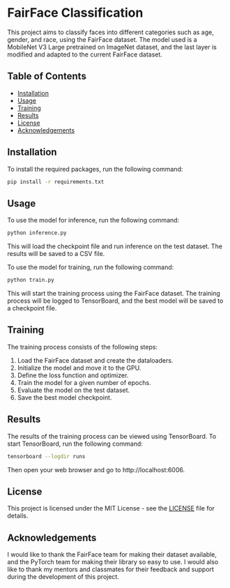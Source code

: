 # FairFace Classification

This project aims to classify faces into different categories such as age, gender, and race, using the FairFace dataset. The model used is a MobileNet V3 Large pretrained on ImageNet dataset, and the last layer is modified and adapted to the current FairFace dataset.

## Table of Contents

- [Installation](#installation)
- [Usage](#usage)
- [Training](#training)
- [Results](#results)
- [License](#license)
- [Acknowledgements](#acknowledgements)

## Installation

To install the required packages, run the following command:

```bash
pip install -r requirements.txt
```

## Usage

To use the model for inference, run the following command:

```bash
python inference.py
```

This will load the checkpoint file and run inference on the test dataset. The results will be saved to a CSV file.

To use the model for training, run the following command:

```bash
python train.py
```

This will start the training process using the FairFace dataset. The training process will be logged to TensorBoard, and the best model will be saved to a checkpoint file.

## Training

The training process consists of the following steps:

1. Load the FairFace dataset and create the dataloaders.
2. Initialize the model and move it to the GPU.
3. Define the loss function and optimizer.
4. Train the model for a given number of epochs.
5. Evaluate the model on the test dataset.
6. Save the best model checkpoint.

## Results

The results of the training process can be viewed using TensorBoard. To start TensorBoard, run the following command:

```bash
tensorboard --logdir runs
```

Then open your web browser and go to http://localhost:6006.

## License

This project is licensed under the MIT License - see the [LICENSE](LICENSE) file for details.

## Acknowledgements

I would like to thank the FairFace team for making their dataset available, and the PyTorch team for making their library so easy to use. I would also like to thank my mentors and classmates for their feedback and support during the development of this project.